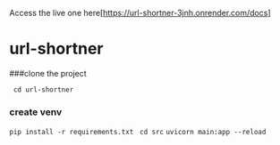 Access the live one here[https://url-shortner-3jnh.onrender.com/docs]
# url-shortner

###clone the project
 
 ``` cd url-shortner```
 ### create venv
```pip install -r requirements.txt```
 ``` cd src```
 ```uvicorn main:app --reload```
